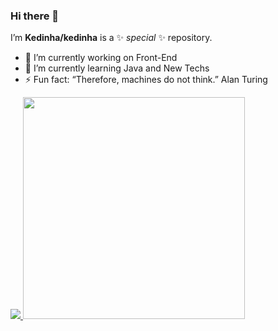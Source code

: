 ### Hi there 👋

I’m
**Kedinha/kedinha** is a ✨ _special_ ✨ repository.


- 🔭 I’m currently working on Front-End
- 🌱 I’m currently learning Java and New Techs
- ⚡ Fun fact: “Therefore, machines do not think.” Alan Turing

<div>
  <a href="https://github.com/Kedinha/kedinha/">
    <img src="https://github-readme-stats.vercel.app/api?username=kedinha&show_icons=true&theme=jolly" />
    <img width="355em" src="https://github-readme-stats.vercel.app/api/top-langs/?username=kedinha&theme=jolly&layout=compact"/>
    
  </a>    
</div>


